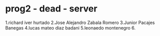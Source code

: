 # prog2 - dead - server
1.richard iver hurtado 
2.Jose Alejandro Zabala Romero
3.Junior Pacajes Banegas
4.lucas mateo diaz badani
5.leonaedo montenegro
6.

